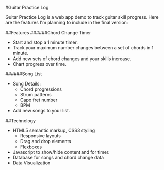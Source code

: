 #Guitar Practice Log

Guitar Practice Log is a web app demo to track guitar skill progress. Here are the features I'm planning to include in the final version:

##Features
######Chord Change Timer
- Start and stop a 1 minute timer.
- Track your maximum number changes between a set of chords in 1 minute.
- Add new sets of chord changes and your skills increase.
- Chart progress over time.

######Song List
- Song Details:
    - Chord progressions
    - Strum patterns
    - Capo fret number
    - BPM
- Add new songs to your list.

##Technology
- HTML5 semantic markup, CSS3 styling
    - Responsive layouts
    - Drag and drop elements
    - Flexboxes
- Javascript to show/hide content and for timer.
- Database for songs and chord change data
- Data Visualization
